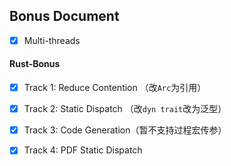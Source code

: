 ## Bonus Document

- [x] Multi-threads

#### Rust-Bonus

- [x] Track 1: Reduce Contention （改`Arc`为引用）
- [x] Track 2: Static Dispatch （改`dyn trait`改为泛型）

- [x] Track 3: Code Generation（暂不支持过程宏传参）

- [x] Track 4: PDF Static Dispatch